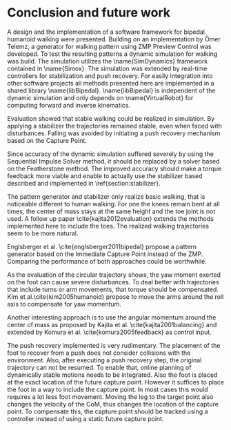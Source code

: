# Conclusion and future work

A design and the implementation of a software framework
for bipedal humanoid walking were presented. Building on an implementation by Ömer Telemz,
a generator for walking pattern using ZMP Preview Control was developed.
To test the resulting patterns a dynamic simulation for walking was build.
The simulation utilizes the \name{SimDynamics} framework contained in \name{Simox}.
The simulation was extended by real-time controllers for stabilization and push recovery.
For easily integration into other software projects all methods presented here
are implemented in a shared library \name{libBipedal}. \name{libBipedal} is independent
of the dynamic simulation and only depends on \name{VirtualRobot} for computing
forward and inverse kinematics.

Evaluation showed that stable walking could be realized in simulation.
By applying a stabilizer the trajectories remained stable, even when faced
with disturbances.
Falling was avoided by initiating a push recovery mechanism based on the Capture Point.

Since accuracy of the dynamic simulation suffered severely by using the Sequential Impulse Solver method,
it should be replaced by a solver based on the Featherstone method.
The improved accuracy should make a torque feedback more viable and enable
to actually use the stabilizer based described and implemented in \ref{section:stabilizer}.

The pattern generator and stabilizer only realize basic walking, that is noticeable different to human walking.
For one the knees remain bent at all times, the center of mass stays at the same height and the toe joint is not
used. A follow up paper \cite{kajita2012evaluation} extends the methods implemented here to include the toes.
The realized walking trajectories seem to be more natural.

Englsberger et al. \cite{englsberger2011bipedal} propose a pattern generator based on the Immediate Capture Point instead
of the ZMP. Comparing the performance of both approaches could be worthwhile.

As the evaluation of the circular trajectory shows, the yaw moment exerted on the foot can cause severe disturbances.
To deal better with trajectories that include turns or arm movements, that torque should be compensated. Kim et al.\cite{kim2005humanoid} propose to move the arms around the roll axis to compensate for yaw momentum.

Another interesting approach is to use the angular momentum around the center of mass as proposed by Kajita et al. \cite{kajita2001balancing}
and extended by Komura et al. \cite{komura2005feedback} as control input.

The push recovery implemented is very rudimentary. The placement of the foot to recover from a push does not consider collisions
with the environment. Also, after executing a push recovery step, the original trajectory can not be resumed.
To enable that, online planning of dynamically stable motions needs to be integrated.
Also the foot is placed at the exact location of the future capture point. However it suffices to place
the foot in a way to include the capture point. In most cases this would requires a lot less foot movement.
Moving the leg to the target point also changes the velocity of the CoM, thus changes the location of the capture point.
To compensate this, the capture point should be tracked using a controller instead of using a static future capture point.

<!--
# TODO

\listoftodos

-->
